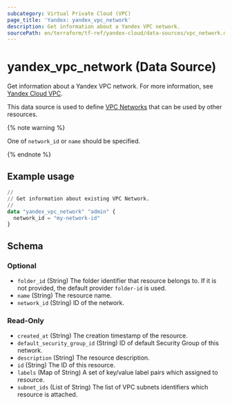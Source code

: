 ```yaml
---
subcategory: Virtual Private Cloud (VPC)
page_title: 'Yandex: yandex_vpc_network'
description: Get information about a Yandex VPC network.
sourcePath: en/terraform/tf-ref/yandex-cloud/data-sources/vpc_network.md
---
```


# yandex_vpc_network (Data Source)

Get information about a Yandex VPC network. For more information, see [Yandex Cloud VPC](https://yandex.cloud/docs/vpc/concepts/index).

This data source is used to define [VPC Networks](https://yandex.cloud/docs/vpc/concepts/network) that can be used by other resources.

{% note warning %}

One of `network_id` or `name` should be specified.

{% endnote %}


## Example usage

```terraform
//
// Get information about existing VPC Network.
//
data "yandex_vpc_network" "admin" {
  network_id = "my-network-id"
}
```

<!-- schema generated by tfplugindocs -->
## Schema

### Optional

- `folder_id` (String) The folder identifier that resource belongs to. If it is not provided, the default provider `folder-id` is used.
- `name` (String) The resource name.
- `network_id` (String) ID of the network.

### Read-Only

- `created_at` (String) The creation timestamp of the resource.
- `default_security_group_id` (String) ID of default Security Group of this network.
- `description` (String) The resource description.
- `id` (String) The ID of this resource.
- `labels` (Map of String) A set of key/value label pairs which assigned to resource.
- `subnet_ids` (List of String) The list of VPC subnets identifiers which resource is attached.
